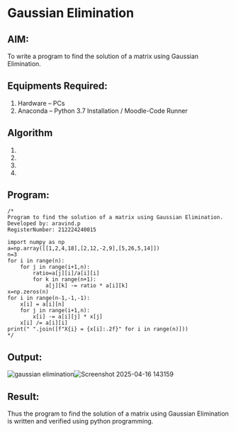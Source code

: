 # Gaussian Elimination

## AIM:
To write a program to find the solution of a matrix using Gaussian Elimination.

## Equipments Required:
1. Hardware – PCs
2. Anaconda – Python 3.7 Installation / Moodle-Code Runner

## Algorithm
1. 
2. 
3. 
4. 

## Program:
```
/*
Program to find the solution of a matrix using Gaussian Elimination.
Developed by: aravind.p
RegisterNumber: 212224240015

import numpy as np
a=np.array([[1,2,4,18],[2,12,-2,9],[5,26,5,14]])
n=3
for i in range(n):
    for j in range(i+1,n):
        ratio=a[j][i]/a[i][i]
        for k in range(n+1):
            a[j][k] -= ratio * a[i][k]
x=np.zeros(n)
for i in range(n-1,-1,-1):
    x[i] = a[i][n]
    for j in range(i+1,n):
        x[i] -= a[i][j] * x[j]
    x[i] /= a[i][i]
print(" ".join([f"X{i} = {x[i]:.2f}" for i in range(n)]))
*/
```

## Output:
![gaussian elimination]()![Screenshot 2025-04-16 143159](https://github.com/user-attachments/assets/a4d2c80d-3715-4e88-94f0-4adcc8ea8634)



## Result:
Thus the program to find the solution of a matrix using Gaussian Elimination is written and verified using python programming.

